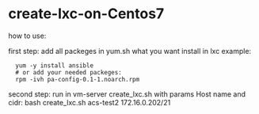 # create-lxc-on-Centos7
how to use:

first step:
  add all packeges in yum.sh what you want install in lxc
  example: 
    
      yum -y install ansible
      # or add your needed packeges:
      rpm -ivh pa-config-0.1-1.noarch.rpm
    
  
second step: 
  run in vm-server create_lxc.sh with params Host name and cidr: 
      bash create_lxc.sh acs-test2 172.16.0.202/21
      


  
  
